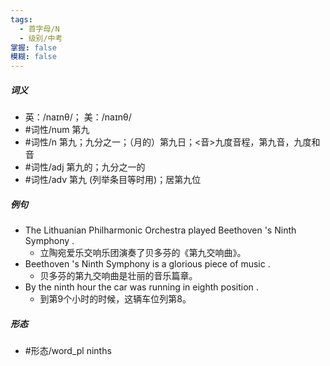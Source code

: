 ```yaml
---
tags:
  - 首字母/N
  - 级别/中考
掌握: false
模糊: false
---
```

##### 词义
- 英：/naɪnθ/； 美：/naɪnθ/
- #词性/num  第九
- #词性/n  第九；九分之一；（月的）第九日；<音>九度音程，第九音，九度和音
- #词性/adj  第九的；九分之一的
- #词性/adv  第九 (列举条目等时用)；居第九位
##### 例句
- The Lithuanian Philharmonic Orchestra played Beethoven 's Ninth Symphony .
	- 立陶宛爱乐交响乐团演奏了贝多芬的《第九交响曲》。
- Beethoven 's Ninth Symphony is a glorious piece of music .
	- 贝多芬的第九交响曲是壮丽的音乐篇章。
- By the ninth hour the car was running in eighth position .
	- 到第9个小时的时候，这辆车位列第8。
##### 形态
- #形态/word_pl ninths
